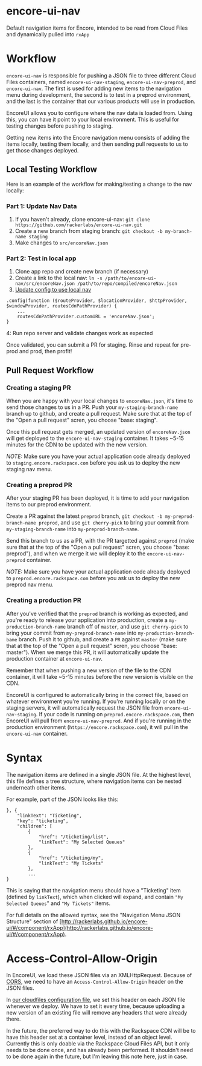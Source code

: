 encore-ui-nav
=============

Default navigation items for Encore, intended to be read from Cloud Files and dynamically pulled into `rxApp`


Workflow
========
`encore-ui-nav` is responsible for pushing a JSON file to three different Cloud Files containers, named `encore-ui-nav-staging`, `encore-ui-nav-preprod`, and `encore-ui-nav`. The first is used for adding new items to the navigation menu during development, the second is to test in a preprod environment, and the last is the container that our various products will use in production.

EncoreUI allows you to configure where the nav data is loaded from. Using this, you can have it point to your local environment. This is useful for testing changes before pushing to staging.

Getting new items into the Encore navigation menu consists of adding the items locally, testing them locally, and then sending pull requests to us to get those changes deployed.

Local Testing Workflow
---------------------

Here is an example of the workflow for making/testing a change to the nav locally:

### Part 1: Update Nav Data

1. If you haven't already, clone encore-ui-nav: `git clone https://github.com/rackerlabs/encore-ui-nav.git`
2. Create a new branch from staging branch: `git checkout -b my-branch-name staging`
3. Make changes to `src/encoreNav.json`

### Part 2: Test in local app

1. Clone app repo and create new branch (if necessary)
2. Create a link to the local nav: `ln -s /path/to/encore-ui-nav/src/encoreNav.json /path/to/repo/compiled/encoreNav.json`
3. [Update config to use local nav](http://rackerlabs.github.io/encore-ui/#/component/configs)
```
.config(function ($routeProvider, $locationProvider, $httpProvider, $windowProvider, routesCdnPathProvider) {
    ...
    routesCdnPathProvider.customURL = 'encoreNav.json';
}
```
4: Run repo server and validate changes work as expected

Once validated, you can submit a PR for staging. Rinse and repeat for pre-prod and prod, then profit!

Pull Request Workflow
---------------------

### Creating a staging PR

When you are happy with your local changes to `encoreNav.json`, it's time to send those changes to us in a PR. Push your `my-staging-branch-name` branch up to github, and create a pull request. Make sure that at the top of the "Open a pull request" scren, you choose "base: staging".

Once this pull request gets merged, an updated version of `encoreNav.json` will get deployed to the `encore-ui-nav-staging` container. It takes ~5-15 minutes for the CDN to be updated with the new version.

*NOTE:* Make sure you have your actual application code already deployed to `staging.encore.rackspace.com` before you ask us to deploy the new staging nav menu.

### Creating a preprod PR

After your staging PR has been deployed, it is time to add your navigation items to our preprod environment.

Create a PR against the latest `preprod` branch, `git checkout -b my-preprod-branch-name preprod`, and use `git cherry-pick` to bring your commit from `my-staging-branch-name` into `my-preprod-branch-name`. 

Send this branch to us as a PR, with the PR targetted against `preprod` (make sure that at the top of the "Open a pull request" scren, you choose "base: preprod"), and when we merge it we will deploy it to the `encore-ui-nav-preprod` container.

*NOTE:* Make sure you have your actual application code already deployed to `preprod.encore.rackspace.com` before you ask us to deploy the new preprod nav menu.

### Creating a production PR

After you've verified that the `preprod` branch is working as expected, and you're ready to release your application into production, create a `my-production-branch-name` branch off of `master`, and use `git cherry-pick` to bring your commit from `my-preprod-branch-name` into `my-production-branch-bame` branch. Push it to github, and create a `PR` against `master` (make sure that at the top of the "Open a pull request" scren, you choose "base: master"). When we merge this PR, it will automatically update the production container at `encore-ui-nav`.

Remember that when pushing a new version of the file to the CDN container, it will take ~5-15 minutes before the new version is visible on the CDN.

EncoreUI is configured to automatically bring in the correct file, based on whatever environment you're running. If you're running locally or on the staging servers, it will automatically request the JSON file from `encore-ui-nav-staging`. If your code is running on `preprod.encore.rackspace.com`, then EncoreUI will pull from `encore-ui-nav-preprod`. And if you're running in the production environment (`https://encore.rackspace.com`), it will pull in the `encore-ui-nav` container.


Syntax
======
The navigation items are defined in a single JSON file. At the highest level, this file defines a tree structure, where navigation items can be nested underneath other items.

For example, part of the JSON looks like this:

```
}, {
    "linkText": "Ticketing",
    "key": "ticketing",
    "children": [
        {
            "href": "/ticketing/list",
            "linkText": "My Selected Queues"
        },
        {
            "href": "/ticketing/my",
            "linkText": "My Tickets"
        },
        ...
}
```

This is saying that the navigation menu should have a "Ticketing" item (defined by `linkText`), which when clicked will expand, and contain `"My Selected Queues`" and `"My Tickets"` items.

For full details on the allowed syntax, see the "Navigation Menu JSON Structure" section of [http://rackerlabs.github.io/encore-ui/#/component/rxApp](http://rackerlabs.github.io/encore-ui/#/component/rxApp).
 
Access-Control-Allow-Origin
===========================
In EncoreUI, we load these JSON files via an XMLHttpRequest. Because of [CORS](https://developer.mozilla.org/en-US/docs/Web/HTTP/Access_control_CORS), we need to have an `Access-Control-Allow-Origin` header on the JSON files.

In [our cloudfiles configuration file](./grunt-tasks/options/cloudfiles.js), we set this header on each JSON file whenever we deploy. We have to set it every time, because uploading a new version of an existing file will remove any headers that were already there.

In the future, the preferred way to do this with the Rackspace CDN will be to have this header set at a container level, instead of an object level. Currently this is only doable via the Rackspace Cloud Files API, but it only needs to be done once, and has already been performed. It shouldn't need to be done again in the future, but I'm leaving this note here, just in case.
